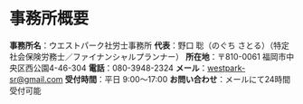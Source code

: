 # 事務所概要

**事務所名**：ウエストパーク社労士事務所
**代表**：野口 聡（のぐち さとる）（特定社会保険労務士／ファイナンシャルプランナー）
**所在地**：〒810-0061 福岡市中央区西公園4-46-304
**電話**：080-3948-2324
**メール**：westpark-sr@gmail.com
**受付時間**：平日 9:00〜17:00
**お問い合わせ**：メールにて24時間受付可能